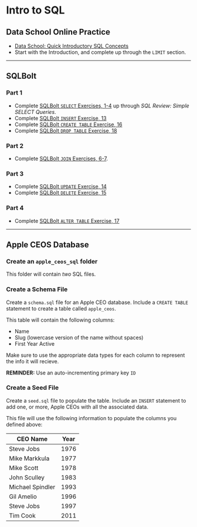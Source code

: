 # Intro to SQL

## Data School Online Practice

* [Data School: Quick Introductory SQL Concepts](https://dataschool.com/learn-sql/introduction/)
* Start with the Introduction, and complete up through the `LIMIT` section.

---

## SQLBolt

### Part 1

* Complete [SQLBolt `SELECT` Exercises, 1-4](https://sqlbolt.com/) up through _SQL Review: Simple SELECT Queries_.
* Complete [SQLBolt `INSERT` Exercise, 13](https://sqlbolt.com/lesson/inserting_rows)
* Complete [SQLBolt `CREATE TABLE` Exercise, 16](https://sqlbolt.com/lesson/creating_tables)
* Complete [SQLBolt `DROP TABLE` Exercise, 18](https://sqlbolt.com/lesson/dropping_tables)

### Part 2

* Complete [SQLBolt `JOIN` Exercises, 6-7](https://sqlbolt.com/lesson/select_queries_with_joins).

### Part 3

* Complete [SQLBolt `UPDATE` Exercise, 14](https://sqlbolt.com/lesson/updating_rows)
* Complete [SQLBolt `DELETE` Exercise, 15](https://sqlbolt.com/lesson/deleting_rows)

### Part 4

* Complete [SQLBolt `ALTER TABLE` Exercise, 17](https://sqlbolt.com/lesson/altering_tables)

---

## Apple CEOS Database

### Create an `apple_ceos_sql` folder

This folder will contain _two_ SQL files.

### Create a Schema File

Create a `schema.sql` file for an Apple CEO database. Include a `CREATE TABLE` statement to create a table called `apple_ceos`.

This table will contain the following columns:

* Name
* Slug (lowercase version of the name without spaces)
* First Year Active

Make sure to use the appropriate data types for each column to represent the info it will recieve.

__REMINDER:__ Use an auto-incrementing primary key `ID`

### Create a Seed File

Create a `seed.sql` file to populate the table. Include an `INSERT` statement to add one, or more, Apple CEOs with all the associated data.

This file will use the following information to populate the columns you defined above:

| CEO Name         | Year |
|------------------|------|
| Steve Jobs       | 1976 |
| Mike Markkula    | 1977 |
| Mike Scott       | 1978 |
| John Sculley     | 1983 |
| Michael Spindler | 1993 |
| Gil Amelio       | 1996 |
| Steve Jobs       | 1997 |
| Tim Cook         | 2011 |
